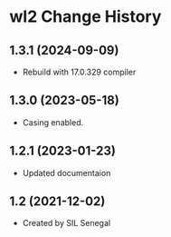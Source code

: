 wl2 Change History
====================

1.3.1 (2024-09-09)
----------------
* Rebuild with 17.0.329 compiler

1.3.0 (2023-05-18)
------------------
* Casing enabled.

1.2.1 (2023-01-23)
----------------
* Updated documentaion

1.2 (2021-12-02)
----------------
* Created by SIL Senegal

